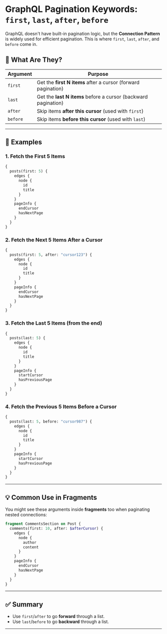 # GraphQL Pagination Keywords: `first`, `last`, `after`, `before`

GraphQL doesn't have built-in pagination logic, but the **Connection Pattern** is widely used for efficient pagination. This is where `first`, `last`, `after`, and `before` come in.

## 📌 What Are They?

| Argument | Purpose |
|----------|---------|
| `first`  | Get the **first N items** after a cursor (forward pagination) |
| `last`   | Get the **last N items** before a cursor (backward pagination) |
| `after`  | Skip items **after this cursor** (used with `first`) |
| `before` | Skip items **before this cursor** (used with `last`) |

---

## 🧪 Examples

### 1. Fetch the First 5 Items

```graphql
{
  posts(first: 5) {
    edges {
      node {
        id
        title
      }
    }
    pageInfo {
      endCursor
      hasNextPage
    }
  }
}
```

### 2. Fetch the Next 5 Items After a Cursor

```graphql
{
  posts(first: 5, after: "cursor123") {
    edges {
      node {
        id
        title
      }
    }
    pageInfo {
      endCursor
      hasNextPage
    }
  }
}
```

### 3. Fetch the Last 5 Items (from the end)

```graphql
{
  posts(last: 5) {
    edges {
      node {
        id
        title
      }
    }
    pageInfo {
      startCursor
      hasPreviousPage
    }
  }
}
```

### 4. Fetch the Previous 5 Items Before a Cursor

```graphql
{
  posts(last: 5, before: "cursor987") {
    edges {
      node {
        id
        title
      }
    }
    pageInfo {
      startCursor
      hasPreviousPage
    }
  }
}
```

---

## 💡 Common Use in Fragments

You might see these arguments inside **fragments** too when paginating nested connections:

```graphql
fragment CommentsSection on Post {
  comments(first: 10, after: $afterCursor) {
    edges {
      node {
        author
        content
      }
    }
    pageInfo {
      endCursor
      hasNextPage
    }
  }
}
```
---

## ✅ Summary

- Use `first`/`after` to go **forward** through a list.
- Use `last`/`before` to go **backward** through a list.

---